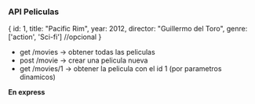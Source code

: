 ### API Peliculas

{
    id: 1,
    title: "Pacific Rim",
    year: 2012,
    director: "Guillermo del Toro",
    genre: ['action', 'Sci-fi'] //opcional
}

- get /movies -> obtener todas las peliculas
- post /movie -> crear una pelicula nueva
- get /movies/1 -> obtener la pelicula con el id 1 (por parametros dinamicos)

**En express**

